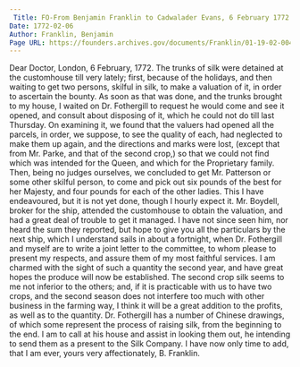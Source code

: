 ```yaml
---
 Title: FO-From Benjamin Franklin to Cadwalader Evans, 6 February 1772
Date: 1772-02-06
Author: Franklin, Benjamin
Page URL: https://founders.archives.gov/documents/Franklin/01-19-02-0044
---
```


Dear Doctor,
London, 6 February, 1772.
The trunks of silk were detained at the customhouse till very lately; first, because of the holidays, and then waiting to get two persons, skilful in silk, to make a valuation of it, in order to ascertain the bounty. As soon as that was done, and the trunks brought to my house, I waited on Dr. Fothergill to request he would come and see it opened, and consult about disposing of it, which he could not do till last Thursday. On examining it, we found that the valuers had opened all the parcels, in order, we suppose, to see the quality of each, had neglected to make them up again, and the directions and marks were lost, (except that from Mr. Parke, and that of the second crop,) so that we could not find which was intended for the Queen, and which for the Proprietary family. Then, being no judges ourselves, we concluded to get Mr. Patterson or some other skilful person, to come and pick out six pounds of the best for her Majesty, and four pounds for each of the other ladies. This I have endeavoured, but it is not yet done, though I hourly expect it.
Mr. Boydell, broker for the ship, attended the customhouse to obtain the valuation, and had a great deal of trouble to get it managed. I have not since seen him, nor heard the sum they reported, but hope to give you all the particulars by the next ship, which I understand sails in about a fortnight, when Dr. Fothergill and myself are to write a joint letter to the committee, to whom please to present my respects, and assure them of my most faithful services. I am charmed with the sight of such a quantity the second year, and have great hopes the produce will now be established. The second crop silk seems to me not inferior to the others; and, if it is practicable with us to have two crops, and the second season does not interfere too much with other business in the farming way, I think it will be a great addition to the profits, as well as to the quantity.
Dr. Fothergill has a number of Chinese drawings, of which some represent the process of raising silk, from the beginning to the end. I am to call at his house and assist in looking them out, he intending to send them as a present to the Silk Company. I have now only time to add, that I am ever, yours very affectionately,
B. Franklin.

